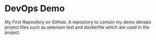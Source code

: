 # DevOps Demo

My First Repository on GitHub.
A repository to contain my demo devops project files such as selenium test and dockerfile which are used in the project.
